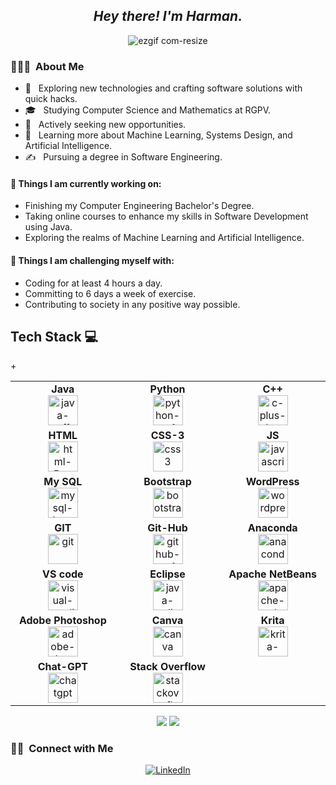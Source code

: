 

*<h2 align="center"> Hey there! I'm Harman.</h2>*
<span align="center" >
    
  ![ezgif com-resize](https://github.com/Harman8815/Harman8815/assets/115714095/1f492b64-4f51-420e-b4dd-562ab42ab313)

  
</span>


<!---![Matrix SVG](https://raw.githubusercontent.com/rodrigograca31/rodrigograca31/master/matrix.svg)


-->
### 👨🏻‍💻 &nbsp;About Me

- 🤔 &nbsp; Exploring new technologies and crafting software solutions with quick hacks.
- 🎓 &nbsp; Studying Computer Science and Mathematics at RGPV.
- 💼 &nbsp; Actively seeking new opportunities.
- 🌱 &nbsp; Learning more about Machine Learning, Systems Design, and Artificial Intelligence.
- ✍️ &nbsp; Pursuing a degree in Software Engineering.

#### 🌱 Things I am currently working on: 

- Finishing my Computer Engineering Bachelor's Degree.
- Taking online courses to enhance my skills in Software Development using Java.
- Exploring the realms of Machine Learning and Artificial Intelligence.

#### :muscle: Things I am challenging myself with:

- Coding for at least 4 hours a day.
- Committing to 6 days a week of exercise.
- Contributing to society in any positive way possible.

  
## Tech Stack :computer:
<table align="center" >

<tbody width="300" height="300">
 <tr>

<!---**********************************************************************************************************************************-->
 <tr>
<td align="center" width="20%">
<span><b><center>Java</center></b></span> 
<img width="48" height="48" src="https://img.icons8.com/color/48/java-coffee-cup-logo--v1.png" alt="java-coffee-cup-logo--v1"/> 
</td>

<td align="center" width="20%">
<span><b><center>Python</center></b></span> 
<img width="48" height="48" src="https://img.icons8.com/color/48/python--v1.png" alt="python--v1"/>
</td>

<td align="center" width="20%">
<span><b><center>C++</center></b></span> 
<img width="48" height="48" src="https://img.icons8.com/color/48/c-plus-plus-logo.png" alt="c-plus-plus-logo"/>
</td>
</tr>
<!---**********************************************************************************************************************************-->
<tr>
  <td align="center" width="15%">
    <span><b><center>HTML</center></b></span> 
    <img width="48" height="48" src="https://img.icons8.com/color/48/html-5--v1.png" alt="html-5--v1"/>
  </td>
  
  <td align="center" width="5%">
    <span><b><center>CSS-3</center></b></span> 
    <img width="48" height="48" src="https://img.icons8.com/color/48/css3.png" alt="css3"/>
  </td>
  <td align="center" width="15%">
    <span><b><center>JS</center></b></span> 
    <img width="48" height="48" src="https://img.icons8.com/color/48/javascript--v1.png" alt="javascript--v1"/>
  </td>
  
</tr>
<!---**********************************************************************************************************************************-->
<tr>
  <td align="center" width="20%">
    <span><b><center>My SQL</center></b></span> 
    <img width="48" height="48" src="https://img.icons8.com/color/48/mysql-logo.png" alt="mysql-logo"/>
  </td>
  <td align="center" width="15%">
    <span><b><center>Bootstrap</center></b></span> 
    <img width="48" height="48" src="https://img.icons8.com/color-glass/48/bootstrap.png" alt="bootstrap"/>
  </td>
  <td align="center" width="15%">
    <span><b><center>WordPress</center></b></span> 
    <img width="48" height="48" src="https://img.icons8.com/3d-fluency/94/wordpress.png" alt="wordpress"/>
  </td>  
</tr>
<!---**********************************************************************************************************************************-->
<tr>
  <td align="center" width="20%">
    <span><b><center>GIT</center></b></span> 
    <img width="48" height="48" src="https://img.icons8.com/color/48/git.png" alt="git"/> 
  </td>
  
  <td align="center" width="20%">
    <span><b><center>Git-Hub</center></b></span> 
    <img width="48" height="48" src="https://img.icons8.com/color/48/github--v1.png" alt="github--v1"/>
  </td>
  <td align="center" width="20%">
    <span><b><center>Anaconda</center></b></span> 
    <img width="48" height="48" src="https://img.icons8.com/fluency/48/anaconda--v2.png" alt="anaconda--v2"/>
  </td>
</tr>

<!---**********************************************************************************************************************************-->
<tr>
  <td align="center" width="20%">
    <span><b><center>VS code</center></b></span> 
    <img width="48" height="48" src="https://img.icons8.com/fluency/48/visual-studio.png" alt="visual-studio"/>
  </td>
  
  <td align="center" width="20%">
    <span><b><center>Eclipse</center></b></span> 
    <img width="48" height="48" src="https://img.icons8.com/officel/80/java-eclipse.png" alt="java-eclipse"/>
  </td>
  
  <td align="center" width="20%">
    <span><b><center>Apache NetBeans </center></b></span> 
    <img width="48" height="48" src="https://img.icons8.com/color/48/apache-netbeans.png" alt="apache-netbeans"/>
  </td>
  
</tr>
<!---**********************************************************************************************************************************-->
<tr>
  <td align="center" width="20%">
    <span><b><center>Adobe Photoshop</center></b></span> 
    <img width="48" height="48" src="https://img.icons8.com/color/48/adobe-photoshop--v1.png" alt="adobe-photoshop--v1"/>
  </td>
  
  <td align="center" width="20%">
    <span><b><center>Canva</center></b></span> 
    <img width="48" height="48" src="https://img.icons8.com/color/48/canva.png" alt="canva"/> 
  </td>
  
  <td align="center" width="20%">
    <span><b><center>Krita</center></b></span> 
    <img width="48" height="48" src="https://img.icons8.com/color/48/krita-squared.png" alt="krita-squared"/> 
  </td>
</tr>
<!---**********************************************************************************************************************************-->
<tr>
<td  align="center" width="20%">
<span><b><center>Chat-GPT</center></b></span> 
<img width="48" height="48" src="https://img.icons8.com/color/48/chatgpt.png" alt="chatgpt"/>
</td>+
<td align="center" width="20%">
<span><b><center>Stack Overflow</center></b></span> 
<img width="48" height="48" src="https://img.icons8.com/color/48/stackoverflow.png" alt="stackoverflow"/>
</td>
 

</tr>

</tbody>
</table>
<p align = "center">
  <img src = "https://github-readme-stats.vercel.app/api?username=Harman8815&show_icons=true&theme=radical&line_height=33">
  <img src = "https://github-readme-stats.vercel.app/api/top-langs/?username=Harman8815&hide_langs_below=.25&theme=radical">
</p>

<h3> 🤝🏻 &nbsp;Connect with Me </h3>

<p align="center">
<a href="https://www.linkedin.com/in/harman-deep-singh-5a3b3823b/"><img alt="LinkedIn" src="https://img.shields.io/badge/LinkedIn-Harman%20Deep%20Singh-blue?style=flat-square&logo=linkedin"></a>
</p>

 
